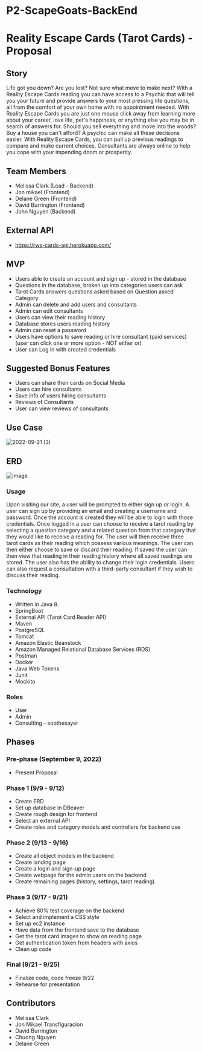 # P2-ScapeGoats-BackEnd

# Reality Escape Cards (Tarot Cards) - Proposal

## Story

Life got you down? Are you lost? Not sure what move to make next? With a Reality Escape Cards reading you can have access to a Psychic that will tell you your future and provide answers to your most pressing life questions, all from the comfort of your own home with no appointment needed. With Reality Escape Cards you are just one mouse click away from learning more about your career, love life, pet's happiness, or anything else you may be in search of answers for. Should you sell everything and move into the woods? Buy a house you can't afford? A psychic can make all these decisions easier.
With Reality Escape Cards, you can pull up previous readings to compare and make current choices. Consultants are always online to help you cope with your impending doom or prosperity.


## Team Members

* Melissa Clark (Lead - Backend)
* Jon mikael (Frontend)
* Delane Green (Frontend)
* David Burrington (Frontend)
* John Nguyen (Backend)

## External API

* https://rws-cards-api.herokuapp.com/

## MVP

* Users able to create an account and sign up - stored in the database
* Questions in the database, broken up into categories users can ask 
* Tarot Cards answers questions asked based on Question asked Category
* Admin can delete and add users and consultants
* Admin can edit consultants
* Users can view their reading history
* Database stores users reading history
* Admin can reset a password
* Users have options to save reading or hire consultant (paid services) (user can click one or more option - NOT either or)
* User can Log in with created credentials

## Suggested Bonus Features

* Users can share their cards on Social Media
* Users can hire consultants
* Save info of users hiring consultants
* Reviews of Consultants
* User can view reviews of consultants

## Use Case

![2022-09-21 (3)](https://user-images.githubusercontent.com/107011138/192028714-dd76c039-6d94-4fdb-a259-625d8a759780.png)

## ERD

![image](https://user-images.githubusercontent.com/37430000/189683846-a3a92923-5265-4183-a82c-1b860bf7f2fe.png)


### Usage

Upon visiting our site, a user will be prompted to either sign up or login. A user can sign up by providing an email and creating a username and password. Once the account is created they will be able to login with those credentials. Once logged in a user can choose to receive a tarot reading by selecting a question category and a related question from that category that they would like to receive a reading for. The user will then receive three tarot cards as their reading which possess various meanings. The user can then either choose to save or discard their reading. If saved the user can then view that reading in their reading history where all saved readings are stored. The user also has the ability to change their login credentials. Users can also request a consultation with a third-party consultant if they wish to discuss their reading.

### Technology

* Written in Java 8.
* SpringBoot
* External API (Tarot Card Reader API)
* Maven
* PostgreSQL
* Tomcat
* Amazon Elastic Beanstock
* Amazon Managed Relational Database Services (RDS)
* Postman
* Docker
* Java Web Tokens
* Junit
* Mockito

### Roles

* User
* Admin
* Consulting - soothesayer

## Phases

### Pre-phase (September 9, 2022)

* Present Proposal

### Phase 1 (9/9 - 9/12)

-	Create ERD
-	Set up database in DBeaver
-	Create rough design for frontend
-	Select an external API
-	Create roles and category models and controllers for backend use

### Phase 2 (9/13 - 9/16)

-	Create all object models in the backend
-	Create landing page
-	Create a login and sign-up page
-	Create webpage for the admin users on the backend
-	Create remaining pages (history, settings, tarot reading)

### Phase 3 (9/17 - 9/21)

-	Achieve 80% test coverage on the backend
-	Select and implement a CSS style
-	Set up ec2 instance 
-	Have data from the frontend save to the database
-	Get the tarot card images to show on reading page
-	Get authentication token from headers with axios
-	Clean up code

### Final (9/21 - 9/25)

-	Finalize code, code freeze 9/22
-	Rehearse for presentation

## Contributors

* Melissa Clark
* Jon Mikael Transfiguracion
* David Burrington
* Chuong Nguyen
* Delane Green
